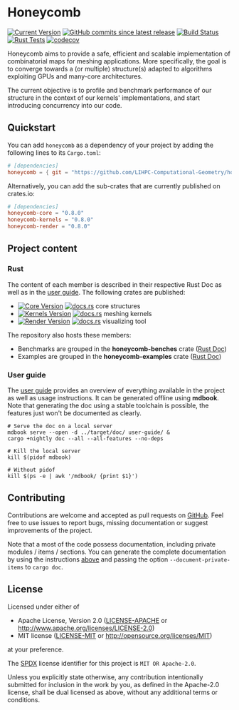 # Honeycomb

[![Current Version](https://img.shields.io/crates/v/honeycomb-render?label=latest%20release)][CIOHC]
[![GitHub commits since latest release](https://img.shields.io/github/commits-since/LIHPC-Computational-Geometry/honeycomb/latest)][GH]
[![Build Status](https://github.com/LIHPC-Computational-Geometry/honeycomb/actions/workflows/build.yml/badge.svg)](https://github.com/LIHPC-Computational-Geometry/honeycomb/actions/workflows/build.yml)
[![Rust Tests](https://github.com/LIHPC-Computational-Geometry/honeycomb/actions/workflows/rust-test.yml/badge.svg)](https://github.com/LIHPC-Computational-Geometry/honeycomb/actions/workflows/rust-test.yml)
[![codecov](https://codecov.io/github/LIHPC-Computational-Geometry/honeycomb/graph/badge.svg?token=QSN0TWFXO1)](https://codecov.io/github/LIHPC-Computational-Geometry/honeycomb)

Honeycomb aims to provide a safe, efficient and scalable implementation of combinatorial maps for meshing applications.
More specifically, the goal is to converge towards a (or multiple) structure(s) adapted to algorithms exploiting GPUs
and many-core architectures.

The current objective is to profile and benchmark performance of our structure in the context of our
kernels' implementations, and start introducing concurrency into our code.

## Quickstart

You can add `honeycomb` as a dependency of your project by adding the following lines to its `Cargo.toml`:

```toml
# [dependencies]
honeycomb = { git = "https://github.com/LIHPC-Computational-Geometry/honeycomb", tag = "0.8.0" } # remove tag for master branch build
```

Alternatively, you can add the sub-crates that are currently published on crates.io:

```toml
# [dependencies]
honeycomb-core = "0.8.0"
honeycomb-kernels = "0.8.0"
honeycomb-render = "0.8.0"
```

## Project content

### Rust

The content of each member is described in their respective Rust Doc as well as in the [user guide][UGW]. The following
crates are published:

- [![Core Version](https://img.shields.io/crates/v/honeycomb-core?label=honeycomb-core)][CIOHC] [![docs.rs](https://docs.rs/honeycomb-core/badge.svg)][DOCHC]
  core structures
- [![Kernels Version](https://img.shields.io/crates/v/honeycomb-kernels?label=honeycomb-kernels)][CIOHK] [![docs.rs](https://docs.rs/honeycomb-kernels/badge.svg)][DOCHK]
  meshing kernels
- [![Render Version](https://img.shields.io/crates/v/honeycomb-render?label=honeycomb-render)][CIOHR] [![docs.rs](https://docs.rs/honeycomb-render/badge.svg)][DOCHR]
  visualizing tool

The repository also hosts these members:

- Benchmarks are grouped in the **honeycomb-benches** crate ([Rust Doc][DOCHB])
- Examples are grouped in the **honeycomb-examples** crate ([Rust Doc][DOCHU])

### User guide

The [user guide][UG] provides an overview of everything available in the project as well as usage instructions. It can
be generated offline using **mdbook**. Note that generating the doc using a stable toolchain is possible, the features
just won't be documented as clearly.

```shell
# Serve the doc on a local server
mdbook serve --open -d ../target/doc/ user-guide/ &
cargo +nightly doc --all --all-features --no-deps
```

```shell
# Kill the local server
kill $(pidof mdbook) 

# Without pidof
kill $(ps -e | awk '/mdbook/ {print $1}')
```

## Contributing

Contributions are welcome and accepted as pull requests on [GitHub][GH]. Feel free to use issues to report bugs,
missing documentation or suggest improvements of the project.

Note that a most of the code possess documentation, including private modules / items / sections. You can generate
the complete documentation by using the instructions [above](#user-guide) and passing the option
`--document-private-items` to `cargo doc`.

[GH]: https://github.com/LIHPC-Computational-Geometry/honeycomb

## License

Licensed under either of

* Apache License, Version 2.0
  ([LICENSE-APACHE](LICENSE-APACHE) or http://www.apache.org/licenses/LICENSE-2.0)
* MIT license
  ([LICENSE-MIT](LICENSE-MIT) or http://opensource.org/licenses/MIT)

at your preference.

The [SPDX](https://spdx.dev) license identifier for this project is `MIT OR Apache-2.0`.

Unless you explicitly state otherwise, any contribution intentionally submitted for inclusion in the work by you, as
defined in the Apache-2.0 license, shall be dual licensed as above, without any additional terms or conditions.


[UG]: https://lihpc-computational-geometry.github.io/honeycomb/

[UGW]: https://lihpc-computational-geometry.github.io/honeycomb/project-structure/workspace.html

[DOCHC]: https://docs.rs/honeycomb-core/

[CIOHC]:https://crates.io/crates/honeycomb-core

[DOCHK]: https://docs.rs/honeycomb-kernels/

[CIOHK]: https://crates.io/crates/honeycomb-kernels

[DOCHR]: https://docs.rs/honeycomb-render/

[CIOHR]:https://crates.io/crates/honeycomb-render

[DOCHB]: https://lihpc-computational-geometry.github.io/honeycomb/honeycomb_benches/

[DOCHU]: https://lihpc-computational-geometry.github.io/honeycomb/honeycomb_utils/
